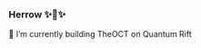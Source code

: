 ### Herrow ✨👋✨
🔭 I’m currently building TheOCT on Quantum Rift

<!-- ![0xj4r's GitHub stats](https://github-readme-stats.vercel.app/api?username=0xj4r&show_icons=true&theme=dark&count_private=true&include_all_commits=true) -->
<!-- **0xj4r/0xj4r** is a ✨ _special_ ✨ repository because its `README.md` (this file) appears on your GitHub profile.

Here are some ideas to get you started:

- 🔭 I’m currently working on ...
- 🌱 I’m currently learning ...
- 👯 I’m looking to collaborate on ...
- 🤔 I’m looking for help with ...
- 💬 Ask me about ...
- 📫 How to reach me: ...
- 😄 Pronouns: ...
- ⚡ Fun fact: ...
-->
